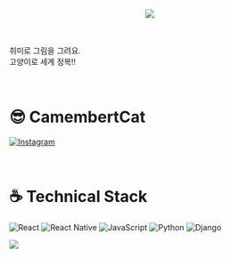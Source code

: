 <div align="center">
  <img src="https://capsule-render.vercel.app/api?type=cylinder&color=auto&text=CUTE%20LOVELY%20CATS&fontAlignY=45&fontSize=40&height=150&animation=blinking&desc=CamembertCat&descAlignY=70">
</div>
<br><br>

취미로 그림을 그려요. <br>
고양이로 세계 정복!! <br>
<br><br>

<h1 align="">😎 CamembertCat</h1>
<div align="">

<a href="https://instagram.com/camembert._.cat">![Instagram](https://img.shields.io/badge/<camembert._.cat>-%23E4405F.svg?style=for-the-badge&logo=Instagram&logoColor=white)</a>

</div>
<br>
<h1 align="">☕️ Technical Stack</h1>

<div align="">
  
![React](https://img.shields.io/badge/react-%2320232a.svg?style=for-the-badge&logo=react&logoColor=%2361DAFB)
![React Native](https://img.shields.io/badge/react_native-%2320232a.svg?style=for-the-badge&logo=react&logoColor=%2361DAFB)
![JavaScript](https://img.shields.io/badge/javascript-%23323330.svg?style=for-the-badge&logo=javascript&logoColor=%23F7DF1E)
![Python](https://img.shields.io/badge/python-3670A0?style=for-the-badge&logo=python&logoColor=ffdd54)
![Django](https://img.shields.io/badge/django-%23092E20.svg?style=for-the-badge&logo=django&logoColor=white)

<div>
 
<a href="https://hits.seeyoufarm.com"><img src="https://hits.seeyoufarm.com/api/count/incr/badge.svg?url=https%3A%2F%2Fgithub.com%2F%2508elillust%2Fhit-counter&count_bg=%23FFA800&title_bg=%23FF0000&icon=&icon_color=%23E7E7E7&title=Cats&edge_flat=false"/></a>
